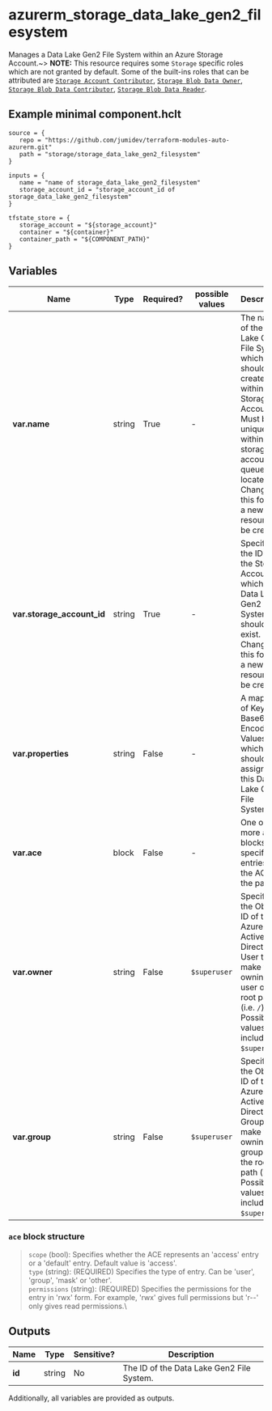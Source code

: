 # azurerm_storage_data_lake_gen2_filesystem

Manages a Data Lake Gen2 File System within an Azure Storage Account.~> **NOTE:** This resource requires some `Storage` specific roles which are not granted by default. Some of the built-ins roles that can be attributed are [`Storage Account Contributor`](https://docs.microsoft.com/azure/role-based-access-control/built-in-roles#storage-account-contributor), [`Storage Blob Data Owner`](https://docs.microsoft.com/azure/role-based-access-control/built-in-roles#storage-blob-data-owner), [`Storage Blob Data Contributor`](https://docs.microsoft.com/azure/role-based-access-control/built-in-roles#storage-blob-data-contributor), [`Storage Blob Data Reader`](https://docs.microsoft.com/azure/role-based-access-control/built-in-roles#storage-blob-data-reader).

## Example minimal component.hclt

```hcl
source = {
   repo = "https://github.com/jumidev/terraform-modules-auto-azurerm.git" 
   path = "storage/storage_data_lake_gen2_filesystem" 
}

inputs = {
   name = "name of storage_data_lake_gen2_filesystem" 
   storage_account_id = "storage_account_id of storage_data_lake_gen2_filesystem" 
}

tfstate_store = {
   storage_account = "${storage_account}" 
   container = "${container}" 
   container_path = "${COMPONENT_PATH}" 
}

```

## Variables

| Name | Type | Required? |  possible values |  Description |
| ---- | ---- | --------- |  ----------- | ----------- |
| **var.name** | string | True | -  |  The name of the Data Lake Gen2 File System which should be created within the Storage Account. Must be unique within the storage account the queue is located. Changing this forces a new resource to be created. | 
| **var.storage_account_id** | string | True | -  |  Specifies the ID of the Storage Account in which the Data Lake Gen2 File System should exist. Changing this forces a new resource to be created. | 
| **var.properties** | string | False | -  |  A mapping of Key to Base64-Encoded Values which should be assigned to this Data Lake Gen2 File System. | 
| **var.ace** | block | False | -  |  One or more `ace` blocks to specify the entries for the ACL for the path. | 
| **var.owner** | string | False | `$superuser`  |  Specifies the Object ID of the Azure Active Directory User to make the owning user of the root path (i.e. `/`). Possible values also include `$superuser`. | 
| **var.group** | string | False | `$superuser`  |  Specifies the Object ID of the Azure Active Directory Group to make the owning group of the root path (i.e. `/`). Possible values also include `$superuser`. | 

### `ace` block structure

> `scope` (bool): Specifies whether the ACE represents an 'access' entry or a 'default' entry. Default value is 'access'.\
> `type` (string): (REQUIRED) Specifies the type of entry. Can be 'user', 'group', 'mask' or 'other'.\
> `permissions` (string): (REQUIRED) Specifies the permissions for the entry in 'rwx' form. For example, 'rwx' gives full permissions but 'r--' only gives read permissions.\



## Outputs

| Name | Type | Sensitive? | Description |
| ---- | ---- | --------- | --------- |
| **id** | string | No  | The ID of the Data Lake Gen2 File System. | 

Additionally, all variables are provided as outputs.
